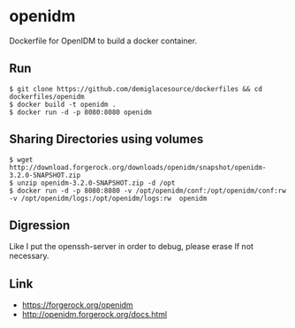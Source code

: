 openidm
=========

Dockerfile for OpenIDM to build a docker container.

Run
-----

    $ git clone https://github.com/demiglacesource/dockerfiles && cd dockerfiles/openidm
    $ docker build -t openidm .
    $ docker run -d -p 8080:8080 openidm

Sharing Directories using volumes
-----------------------------------

    $ wget http://download.forgerock.org/downloads/openidm/snapshot/openidm-3.2.0-SNAPSHOT.zip
    $ unzip openidm-3.2.0-SNAPSHOT.zip -d /opt
    $ docker run -d -p 8080:8080 -v /opt/openidm/conf:/opt/openidm/conf:rw -v /opt/openidm/logs:/opt/openidm/logs:rw  openidm

Digression
------------

Like I put the openssh-server in order to debug, please erase If not necessary.

Link
------

* https://forgerock.org/openidm
* http://openidm.forgerock.org/docs.html

